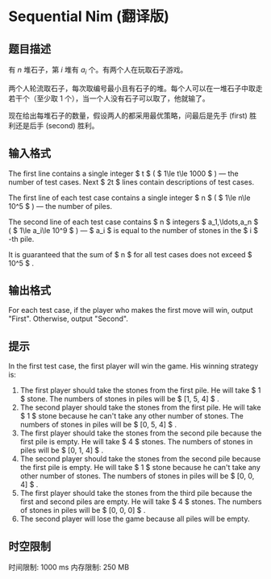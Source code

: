 # Sequential Nim (翻译版)

## 题目描述

有 $n$ 堆石子，第 $i$ 堆有 $a_i$ 个。有两个人在玩取石子游戏。

两个人轮流取石子，每次取编号最小且有石子的堆。每个人可以在一堆石子中取走若干个（至少取 $1$ 个），当一个人没有石子可以取了，他就输了。

现在给出每堆石子的数量，假设两人的都采用最优策略，问最后是先手 (first) 胜利还是后手 (second) 胜利。

## 输入格式

The first line contains a single integer $ t $ ( $ 1\le t\le       1000 $ ) — the number of test cases. Next $ 2t $ lines contain descriptions of test cases.

The first line of each test case contains a single integer $ n $ ( $ 1\le n\le 10^5 $ ) — the number of piles.

The second line of each test case contains $ n $ integers $ a_1,\ldots,a_n $ ( $ 1\le a_i\le 10^9 $ ) — $ a_i $ is equal to the number of stones in the $ i $ -th pile.

It is guaranteed that the sum of $ n $ for all test cases does not exceed $ 10^5 $ .

## 输出格式

For each test case, if the player who makes the first move will win, output "First". Otherwise, output "Second".

## 提示

In the first test case, the first player will win the game. His winning strategy is:

1. The first player should take the stones from the first pile. He will take $ 1 $ stone. The numbers of stones in piles will be $ [1, 5, 4] $ .
2. The second player should take the stones from the first pile. He will take $ 1 $ stone because he can't take any other number of stones. The numbers of stones in piles will be $ [0,         5, 4] $ .
3. The first player should take the stones from the second pile because the first pile is empty. He will take $ 4 $ stones. The numbers of stones in piles will be $ [0, 1, 4] $ .
4. The second player should take the stones from the second pile because the first pile is empty. He will take $ 1 $ stone because he can't take any other number of stones. The numbers of stones in piles will be $ [0, 0, 4] $ .
5. The first player should take the stones from the third pile because the first and second piles are empty. He will take $ 4 $ stones. The numbers of stones in piles will be $ [0, 0,         0] $ .
6. The second player will lose the game because all piles will be empty.

## 时空限制

时间限制: 1000 ms
内存限制: 250 MB
